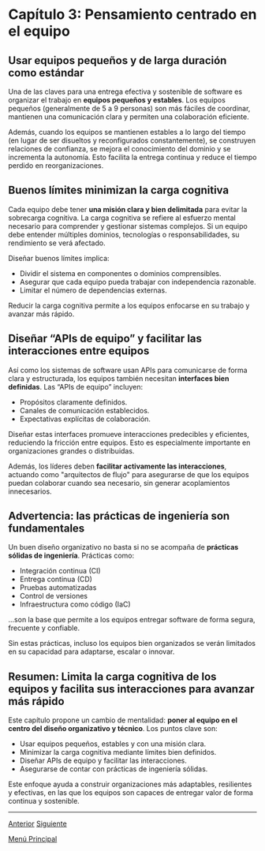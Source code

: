 # Capítulo 3: Pensamiento centrado en el equipo

## Usar equipos pequeños y de larga duración como estándar

Una de las claves para una entrega efectiva y sostenible de software es organizar el trabajo en **equipos pequeños y estables**. Los equipos pequeños (generalmente de 5 a 9 personas) son más fáciles de coordinar, mantienen una comunicación clara y permiten una colaboración eficiente.

Además, cuando los equipos se mantienen estables a lo largo del tiempo (en lugar de ser disueltos y reconfigurados constantemente), se construyen relaciones de confianza, se mejora el conocimiento del dominio y se incrementa la autonomía. Esto facilita la entrega continua y reduce el tiempo perdido en reorganizaciones.

## Buenos límites minimizan la carga cognitiva

Cada equipo debe tener **una misión clara y bien delimitada** para evitar la sobrecarga cognitiva. La carga cognitiva se refiere al esfuerzo mental necesario para comprender y gestionar sistemas complejos. Si un equipo debe entender múltiples dominios, tecnologías o responsabilidades, su rendimiento se verá afectado.

Diseñar buenos límites implica:

* Dividir el sistema en componentes o dominios comprensibles.
* Asegurar que cada equipo pueda trabajar con independencia razonable.
* Limitar el número de dependencias externas.

Reducir la carga cognitiva permite a los equipos enfocarse en su trabajo y avanzar más rápido.

## Diseñar “APIs de equipo” y facilitar las interacciones entre equipos

Así como los sistemas de software usan APIs para comunicarse de forma clara y estructurada, los equipos también necesitan **interfaces bien definidas**. Las “APIs de equipo” incluyen:

* Propósitos claramente definidos.
* Canales de comunicación establecidos.
* Expectativas explícitas de colaboración.

Diseñar estas interfaces promueve interacciones predecibles y eficientes, reduciendo la fricción entre equipos. Esto es especialmente importante en organizaciones grandes o distribuidas.

Además, los líderes deben **facilitar activamente las interacciones**, actuando como "arquitectos de flujo" para asegurarse de que los equipos puedan colaborar cuando sea necesario, sin generar acoplamientos innecesarios.

## Advertencia: las prácticas de ingeniería son fundamentales

Un buen diseño organizativo no basta si no se acompaña de **prácticas sólidas de ingeniería**. Prácticas como:

* Integración continua (CI)
* Entrega continua (CD)
* Pruebas automatizadas
* Control de versiones
* Infraestructura como código (IaC)

...son la base que permite a los equipos entregar software de forma segura, frecuente y confiable.

Sin estas prácticas, incluso los equipos bien organizados se verán limitados en su capacidad para adaptarse, escalar o innovar.

## Resumen: Limita la carga cognitiva de los equipos y facilita sus interacciones para avanzar más rápido

Este capítulo propone un cambio de mentalidad: **poner al equipo en el centro del diseño organizativo y técnico**. Los puntos clave son:

* Usar equipos pequeños, estables y con una misión clara.
* Minimizar la carga cognitiva mediante límites bien definidos.
* Diseñar APIs de equipo y facilitar las interacciones.
* Asegurarse de contar con prácticas de ingeniería sólidas.

Este enfoque ayuda a construir organizaciones más adaptables, resilientes y efectivas, en las que los equipos son capaces de entregar valor de forma continua y sostenible.

---

[Anterior](https://github.com/wilfredoha/Team_topologies/blob/main/01_TEAMS_AS_THE_MEANS_OF_DELIVERY/02_Chapter_02.md)   [Siguiente](https://github.com/wilfredoha/Team_topologies/tree/main/02_TEAM_TOPOLOGIES_THAT_WORK_FOR_FLOW)

[Menú Principal](https://github.com/wilfredoha/Team_topologies/tree/main)
